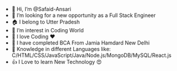 - 👋 Hi, I’m @Safaid-Ansari
- 🔭 I’m looking for a new opportunity as a Full Stack Engineer
- 🏠 I belong to Utter Pradesh  
- 👀 I’m interest in Coding World  
- 🙌 I love Coding ❤ 
- 🌱 I have completed BCA From Jamia Hamdard New Delhi 
- 💞️ Knowledge in different Languages like:  C/HTML/CSS/JavaScript/Java/Node.js/MongoDB/MySQL/React.js
- 👍 I Love to learn New Technology 😍

<!---
Safaid-Ansari/Safaid-Ansari is a ✨ special ✨ repository because its `README.md` (this file) appears on your GitHub profile.
You can click the Preview link to take a look at your changes.
--->
